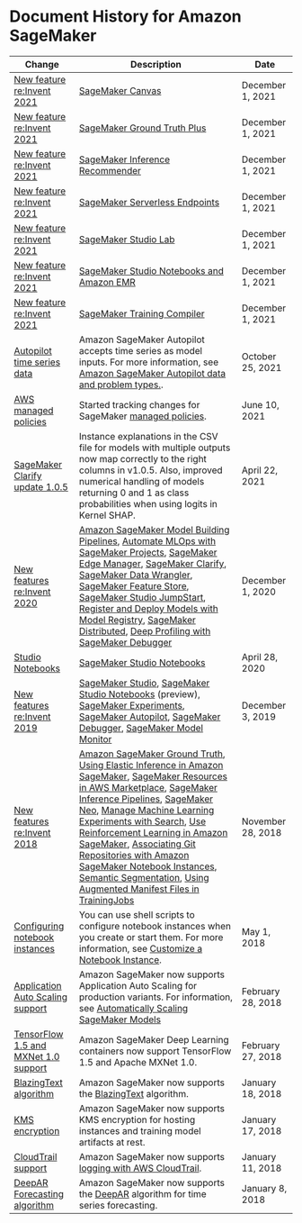 # Document History for Amazon SageMaker<a name="doc-history"></a>

| Change | Description | Date | 
| --- |--- |--- |
| [New feature re:Invent 2021](#doc-history) | [SageMaker Canvas](https://docs.aws.amazon.com/sagemaker/latest/dg/canvas.html) | December 1, 2021 | 
| [New feature re:Invent 2021](#doc-history) | [SageMaker Ground Truth Plus](https://docs.aws.amazon.com/sagemaker/latest/dg/gtp.html) | December 1, 2021 | 
| [New feature re:Invent 2021](#doc-history) | [SageMaker Inference Recommender](https://docs.aws.amazon.com/sagemaker/latest/dg/inference-recommender.html) | December 1, 2021 | 
| [New feature re:Invent 2021](#doc-history) | [SageMaker Serverless Endpoints](https://docs.aws.amazon.com/sagemaker/latest/dg/serverless-endpoints.html) | December 1, 2021 | 
| [New feature re:Invent 2021](#doc-history) | [SageMaker Studio Lab](https://docs.aws.amazon.com/sagemaker/latest/dg/studio-lab.html) | December 1, 2021 | 
| [New feature re:Invent 2021](#doc-history) | [SageMaker Studio Notebooks and Amazon EMR](https://docs.aws.amazon.com/sagemaker/latest/dg/studio-notebooks-emr-cluster.html) | December 1, 2021 | 
| [New feature re:Invent 2021](#doc-history) | [SageMaker Training Compiler](https://docs.aws.amazon.com/sagemaker/latest/dg/training-compiler.html) | December 1, 2021 | 
| [Autopilot time series data](#doc-history) | Amazon SageMaker Autopilot accepts time series as model inputs\. For more information, see [Amazon SageMaker Autopilot data and problem types\.](https://docs.aws.amazon.com/sagemaker/latest/dg/autopilot-problem-types)\. | October 25, 2021 | 
| [AWS managed policies](#doc-history) | Started tracking changes for SageMaker [managed policies](https://docs.aws.amazon.com/sagemaker/latest/dg/security-iam-awsmanpol-sc.html#security-iam-awsmanpol-sc-updates)\. | June 10, 2021 | 
| [SageMaker Clarify update 1\.0\.5](https://docs.aws.amazon.com/sagemaker/latest/dg/clarify-fairness-and-explainability.html) | Instance explanations in the CSV file for models with multiple outputs now map correctly to the right columns in v1\.0\.5\. Also, improved numerical handling of models returning 0 and 1 as class probabilities when using logits in Kernel SHAP\. | April 22, 2021 | 
| [New features re:Invent 2020](#doc-history) |  [Amazon SageMaker Model Building Pipelines](https://docs.aws.amazon.com/sagemaker/latest/dg/pipelines.html), [Automate MLOps with SageMaker Projects](https://docs.aws.amazon.com/sagemaker/latest/dg/sagemaker-projects.html), [SageMaker Edge Manager](https://docs.aws.amazon.com/sagemaker/latest/dg/edge.html), [SageMaker Clarify](https://docs.aws.amazon.com/sagemaker/latest/dg/clarify-fairness-and-explainability.html), [SageMaker Data Wrangler](https://docs.aws.amazon.com/sagemaker/latest/dg/data-wrangler.html), [SageMaker Feature Store](https://docs.aws.amazon.com/sagemaker/latest/dg/feature-store.html), [SageMaker Studio JumpStart](https://docs.aws.amazon.com/sagemaker/latest/dg/studio-jumpstart.html), [Register and Deploy Models with Model Registry](https://docs.aws.amazon.com/sagemaker/latest/dg/model-registry.html), [SageMaker Distributed](https://docs.aws.amazon.com/sagemaker/latest/dg/distributed-training.html), [Deep Profiling with SageMaker Debugger](https://docs.aws.amazon.com/sagemaker/latest/dg/train-debugger.html)  | December 1, 2020 | 
| [Studio Notebooks](#doc-history) |  [SageMaker Studio Notebooks](https://docs.aws.amazon.com/sagemaker/latest/dg/notebooks.html)  | April 28, 2020 | 
| [New features re:Invent 2019](#doc-history) |  [SageMaker Studio](https://docs.aws.amazon.com/sagemaker/latest/dg/gs-studio.html), [SageMaker Studio Notebooks](https://docs.aws.amazon.com/sagemaker/latest/dg/notebooks.html) \(preview\), [SageMaker Experiments](https://docs.aws.amazon.com/sagemaker/latest/dg/experiments.html), [SageMaker Autopilot](https://docs.aws.amazon.com/sagemaker/latest/dg/autopilot-automate-model-development.html), [SageMaker Debugger](https://docs.aws.amazon.com/sagemaker/latest/dg/train-debugger.html), [SageMaker Model Monitor](https://docs.aws.amazon.com/sagemaker/latest/dg/model-monitor.html)  | December 3, 2019 | 
| [New features re:Invent 2018](#doc-history) |  [Amazon SageMaker Ground Truth](https://docs.aws.amazon.com/sagemaker/latest/dg/sms.html), [Using Elastic Inference in Amazon SageMaker](https://docs.aws.amazon.com/sagemaker/latest/dg/ei.html), [SageMaker Resources in AWS Marketplace](https://docs.aws.amazon.com/sagemaker/latest/dg/sagemaker-marketplace.html), [SageMaker Inference Pipelines](https://docs.aws.amazon.com/sagemaker/latest/dg/inference-pipelines.html), [SageMaker Neo](https://docs.aws.amazon.com/sagemaker/latest/dg/Neo.html), [Manage Machine Learning Experiments with Search](https://docs.aws.amazon.com/sagemaker/latest/dg/search.html), [Use Reinforcement Learning in Amazon SageMaker](https://docs.aws.amazon.com/sagemaker/latest/dg/reinforcement-learning.html), [Associating Git Repositories with Amazon SageMaker Notebook Instances](https://docs.aws.amazon.com/sagemaker/latest/dg/nbi-git-repo.html), [Semantic Segmentation](https://docs.aws.amazon.com/sagemaker/latest/dg/semantic-segmentation.html), [Using Augmented Manifest Files in TrainingJobs](https://docs.aws.amazon.com/sagemaker/latest/dg/augmented-manifest.html) | November 28, 2018 | 
| [Configuring notebook instances](#doc-history) | You can use shell scripts to configure notebook instances when you create or start them\. For more information, see [Customize a Notebook Instance](https://docs.aws.amazon.com/sagemaker/latest/dg/notebook-lifecycle-config.html)\. | May 1, 2018 | 
| [Application Auto Scaling support](#doc-history) | Amazon SageMaker now supports Application Auto Scaling for production variants\. For information, see [Automatically Scaling SageMaker Models](https://docs.aws.amazon.com/sagemaker/latest/dg/endpoint-auto-scaling.html) | February 28, 2018 | 
| [TensorFlow 1\.5 and MXNet 1\.0 support](#doc-history) | Amazon SageMaker Deep Learning containers now support TensorFlow 1\.5 and Apache MXNet 1\.0\. | February 27, 2018 | 
| [BlazingText algorithm](#doc-history) | Amazon SageMaker now supports the [BlazingText](https://docs.aws.amazon.com/sagemaker/latest/dg/blazingtext.html) algorithm\. | January 18, 2018 | 
| [KMS encryption](#doc-history) | Amazon SageMaker now supports KMS encryption for hosting instances and training model artifacts at rest\. | January 17, 2018 | 
| [CloudTrail support](#doc-history) | Amazon SageMaker now supports [logging with AWS CloudTrail](https://docs.aws.amazon.com/sagemaker/latest/dg/logging-using-cloudtrail.html)\. | January 11, 2018 | 
| [DeepAR Forecasting algorithm](#doc-history) | Amazon SageMaker now supports the [DeepAR](https://docs.aws.amazon.com/sagemaker/latest/dg/deepar.html) algorithm for time series forecasting\. | January 8, 2018 | 